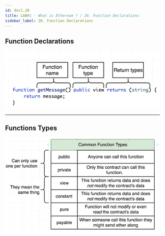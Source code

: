 ```yaml
---
id: doc1.20
title: LAB#1 - What is Ethereum ? / 20. Function Declarations
sidebar_label: 20. Function Declarations
---
```


## Function Declarations



![alt text](.\assets\Imagem20_1.jpg)

---


## Functions Types

![alt text](.\assets\Imagem20_2.jpg)


